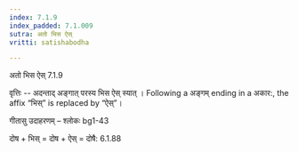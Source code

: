 ```yaml
---
index: 7.1.9
index_padded: 7.1.009
sutra: अतो भिस ऐस्
vritti: satishabodha

---
```

 अतो भिस ऐस् 7.1.9 


वृत्तिः -- अदन्ताद् अङ्गात् परस्य भिस ऐस् स्यात् । Following a अङ्गम् ending in a अकार:, the affix “भिस्” is replaced by “ऐस्”। 


गीतासु उदाहरणम् – श्लोकः bg1-43 


दोष + भिस् = दोष + ऐस् = दोषै: 6.1.88 